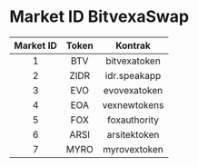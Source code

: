 # Market ID BitvexaSwap

| Market ID | Token |   Kontrak    |
|:---------:|:-----:|:------------:|
|     1     |  BTV  | bitvexatoken |
|     2     | ZIDR  | idr.speakapp |
|     3     |  EVO  | evovexatoken |
|     4     |  EOA  | vexnewtokens |
|     5     |  FOX  | foxauthority |
|     6     | ARSI  | arsitektoken |
|     7     | MYRO  | myrovextoken |